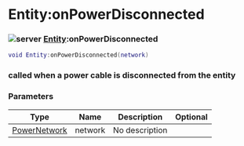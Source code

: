 # Entity:onPowerDisconnected

### ![server](../../home/entity/.gitbook/assets/server.png) [Entity](../../home/entity/home/Entity/):onPowerDisconnected

```lua
void Entity:onPowerDisconnected(network)
```

### called when a power cable is disconnected from the entity

### Parameters

| Type                                                 | Name    | Description    | Optional |
| ---------------------------------------------------- | ------- | -------------- | -------: |
| [PowerNetwork](../../home/entity/home/PowerNetwork/) | network | No description |          |
